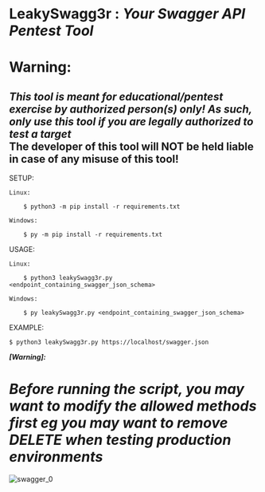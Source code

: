 # LeakySwagg3r : ***Your Swagger API Pentest Tool***
# Warning:
***This tool is meant for educational/pentest exercise by authorized person(s) only!
As such, only use this tool if you are legally authorized to test a target***     
The developer of this tool will NOT be held liable in case of any misuse of this tool!
------------------------------------------------------------------------------------------------------


SETUP:

	Linux: 
 
 		$ python3 -m pip install -r requirements.txt
   
	Windows: 
 
 		$ py -m pip install -r requirements.txt

USAGE:

	Linux: 
 
		$ python3 leakySwagg3r.py <endpoint_containing_swagger_json_schema>
  
	Windows:
 
		$ py leakySwagg3r.py <endpoint_containing_swagger_json_schema>

EXAMPLE: 

	$ python3 leakySwagg3r.py https://localhost/swagger.json

***[Warning]:***

***Before running the script, you may want to modify the allowed methods first eg you may want to remove DELETE when testing production environments***
=======
![swagger_0](https://github.com/3sth3rN00n/LeakySwagg3r/assets/171611980/6413f8d5-3674-4093-a880-045df328054c)
